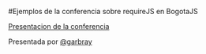 #Ejemplos de la conferencia sobre requireJS en BogotaJS

[Presentacion de la conferencia](http://www.rvl.io/garbray/aplicaciones-con-amd-y-requirejs)

Presentada por [@garbray](https://twitter.com/garbray)
